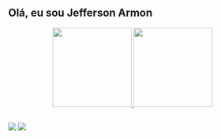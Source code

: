 ## Olá, eu sou Jefferson Armon
<div align="center">
  <a href="https://github.com/Jefferson-Armon">
  <img height="160em" src="https://github-readme-stats.vercel.app/api?username=Jefferson-Armon&show_icons=true&theme=dracula&include_all_commits=true&count_private=true"/>
  <img height="160em" src="https://github-readme-stats.vercel.app/api/top-langs/?username=Jefferson-Armon&layout=compact&langs_count=7&theme=dracula"/>
</div>
          

  ##
  
  <div>
    <a href="https://www.linkedin.com/in/jefferson-dev-jr/" target="_blank"><img src="https://img.shields.io/badge/-LinkedIn-%230077B5?style=for-the-badge&logo=linkedin&logoColor=white" target="_blank"></a> 
    <a href = "mailto:jefferson.armon@gmail.com"><img src="https://img.shields.io/badge/-Gmail-%23333?style=for-the-badge&logo=gmail&logoColor=white" target="_blank"></a>
  </div>
